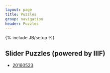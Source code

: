 ```yaml
---
layout: page
title: Puzzles
group: navigation
header: Puzzles
---
```

{% include JB/setup %}

## Slider Puzzles (powered by IIIF)
* [20160523](/2016-05-23-slide_puzzle.html)